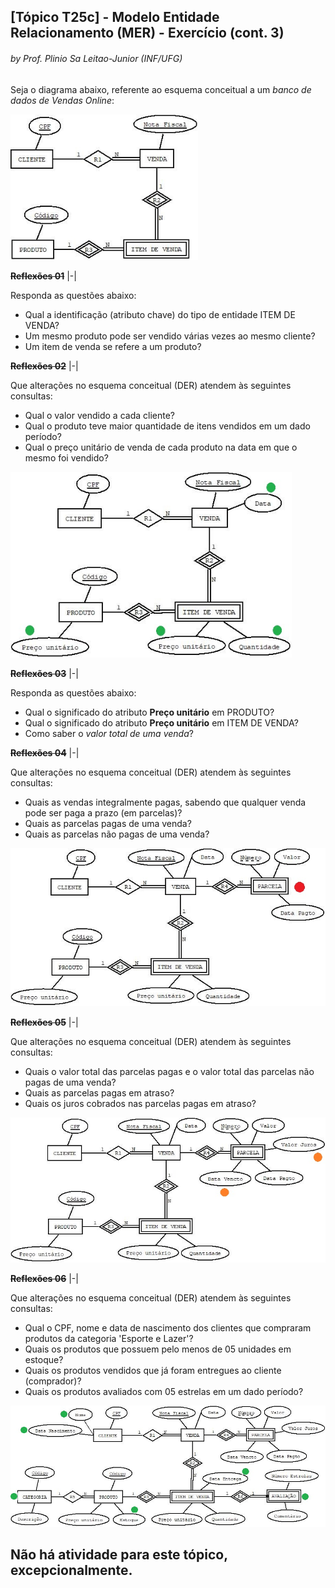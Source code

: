 ## [Tópico T25c] - Modelo Entidade Relacionamento (MER) - Exercício (cont. 3)
###### *by Prof. Plinio Sa Leitao-Junior (INF/UFG)*

Seja o diagrama abaixo, referente ao esquema conceitual a um _banco de dados de Vendas Online_:

<img src="../media/fig-der-vendas-1.jpg" width="300">


**~~Reflexões 01~~**
|-|

Responda as questões abaixo:
   - Qual a identificação (atributo chave) do tipo de entidade ITEM DE VENDA?
   - Um mesmo produto pode ser vendido várias vezes ao mesmo cliente?
   - Um item de venda se refere a um produto?

**~~Reflexões 02~~**
|-|

Que alterações no esquema conceitual (DER) atendem às seguintes consultas:
   - Qual o valor vendido a cada cliente?
   - Qual o produto teve maior quantidade de itens vendidos em um dado período?
   - Qual o preço unitário de venda de cada produto na data em que o mesmo foi vendido?

<img src="../media/fig-der-vendas-2.jpg" width="450">

**~~Reflexões 03~~**
|-|

Responda as questões abaixo:
- Qual o significado do atributo **Preço unitário** em PRODUTO?
- Qual o significado do atributo **Preço unitário** em ITEM DE VENDA?
- Como saber o _valor total de uma venda_?

**~~Reflexões 04~~**
|-|

Que alterações no esquema conceitual (DER) atendem às seguintes consultas:
- Quais as vendas integralmente pagas, sabendo que qualquer venda pode ser paga a prazo (em parcelas)?
- Quais as parcelas pagas de uma venda?
- Quais as parcelas não pagas de uma venda?

<img src="../media/fig-der-vendas-3.jpg" width="550">

**~~Reflexões 05~~**
|-|

Que alterações no esquema conceitual (DER) atendem às seguintes consultas:
- Quais o valor total das parcelas pagas e o valor total das parcelas não pagas de uma venda?
- Quais as parcelas pagas em atraso?
- Quais os juros cobrados nas parcelas pagas em atraso?

<img src="../media/fig-der-vendas-4.jpg" width="550">

**~~Reflexões 06~~**
|-|

Que alterações no esquema conceitual (DER) atendem às seguintes consultas:
- Qual o CPF, nome e data de nascimento dos clientes que compraram produtos da categoria 'Esporte e Lazer'?
- Quais os produtos que possuem pelo menos de 05 unidades em estoque?
- Quais os produtos vendidos que já foram entregues ao cliente (comprador)?
- Quais os produtos avaliados com 05 estrelas em um dado período?

<img src="../media/fig-der-vendas-5.jpg" width="650">

## Não há atividade para este tópico, excepcionalmente.
